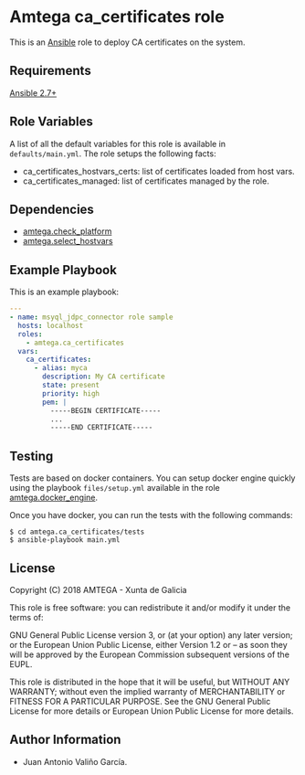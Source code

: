 # Amtega ca_certificates role

This is an [Ansible](http://www.ansible.com) role to deploy CA certificates on the system.

## Requirements

[Ansible 2.7+](http://docs.ansible.com/ansible/latest/intro_installation.html)

## Role Variables

A list of all the default variables for this role is available in `defaults/main.yml`. The role setups the following facts:

- ca_certificates_hostvars_certs: list of certificates loaded from host vars.
- ca_certificates_managed: list of certificates managed by the role.

## Dependencies

- [amtega.check_platform](https://galaxy.ansible.com/amtega/check_platform)
- [amtega.select_hostvars](https://galaxy.ansible.com/amtega/select_hostvars)

## Example Playbook

This is an example playbook:

``` yaml
---
- name: msyql_jdpc_connector role sample
  hosts: localhost
  roles:  
    - amtega.ca_certificates
  vars:
    ca_certificates:
      - alias: myca    
        description: My CA certificate     
        state: present                     
        priority: high                     
        pem: |                             
          -----BEGIN CERTIFICATE-----
          ...
          -----END CERTIFICATE-----
```

## Testing

Tests are based on docker containers. You can setup docker engine quickly using the playbook `files/setup.yml` available in the role [amtega.docker_engine](https://galaxy.ansible.com/amtega/docker_engine).

Once you have docker, you can run the tests with the following commands:

```shell
$ cd amtega.ca_certificates/tests
$ ansible-playbook main.yml
```

## License

Copyright (C) 2018 AMTEGA - Xunta de Galicia

This role is free software: you can redistribute it and/or modify it under the terms of:

GNU General Public License version 3, or (at your option) any later version; or the European Union Public License, either Version 1.2 or – as soon they will be approved by the European Commission ­subsequent versions of the EUPL.

This role is distributed in the hope that it will be useful, but WITHOUT ANY WARRANTY; without even the implied warranty of MERCHANTABILITY or FITNESS FOR A PARTICULAR PURPOSE.  See the GNU General Public License for more details or European Union Public License for more details.

## Author Information

- Juan Antonio Valiño García.
